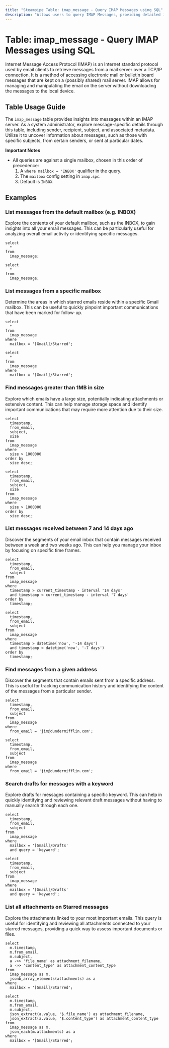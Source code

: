 ```yaml
---
title: "Steampipe Table: imap_message - Query IMAP Messages using SQL"
description: "Allows users to query IMAP Messages, providing detailed information about each message available in the user's mailbox."
---
```


# Table: imap_message - Query IMAP Messages using SQL

Internet Message Access Protocol (IMAP) is an Internet standard protocol used by email clients to retrieve messages from a mail server over a TCP/IP connection. It is a method of accessing electronic mail or bulletin board messages that are kept on a (possibly shared) mail server. IMAP allows for managing and manipulating the email on the server without downloading the messages to the local device.

## Table Usage Guide

The `imap_message` table provides insights into messages within an IMAP server. As a system administrator, explore message-specific details through this table, including sender, recipient, subject, and associated metadata. Utilize it to uncover information about messages, such as those with specific subjects, from certain senders, or sent at particular dates.

**Important Notes**
- All queries are against a single mailbox, chosen in this order of precedence:
  1. A `where mailbox = 'INBOX'` qualifier in the query.
  2. The `mailbox` config setting in `imap.spc`.
  3. Default is `INBOX`.

## Examples

### List messages from the default mailbox (e.g. INBOX)
Explore the contents of your default mailbox, such as the INBOX, to gain insights into all your email messages. This can be particularly useful for analyzing overall email activity or identifying specific messages.

```sql+postgres
select
  *
from
  imap_message;
```

```sql+sqlite
select
  *
from
  imap_message;
```

### List messages from a specific mailbox
Determine the areas in which starred emails reside within a specific Gmail mailbox. This can be useful to quickly pinpoint important communications that have been marked for follow-up.

```sql+postgres
select
  *
from
  imap_message
where
  mailbox = '[Gmail]/Starred';
```

```sql+sqlite
select
  *
from
  imap_message
where
  mailbox = '[Gmail]/Starred';
```

### Find messages greater than 1MB in size
Explore which emails have a large size, potentially indicating attachments or extensive content. This can help manage storage space and identify important communications that may require more attention due to their size.

```sql+postgres
select
  timestamp,
  from_email,
  subject,
  size
from
  imap_message
where
  size > 1000000
order by
  size desc;
```

```sql+sqlite
select
  timestamp,
  from_email,
  subject,
  size
from
  imap_message
where
  size > 1000000
order by
  size desc;
```

### List messages received between 7 and 14 days ago
Discover the segments of your email inbox that contain messages received between a week and two weeks ago. This can help you manage your inbox by focusing on specific time frames.

```sql+postgres
select
  timestamp,
  from_email,
  subject
from
  imap_message
where
  timestamp > current_timestamp - interval '14 days'
  and timestamp < current_timestamp - interval '7 days'
order by
  timestamp;
```

```sql+sqlite
select
  timestamp,
  from_email,
  subject
from
  imap_message
where
  timestamp > datetime('now', '-14 days')
  and timestamp < datetime('now', '-7 days')
order by
  timestamp;
```

### Find messages from a given address
Discover the segments that contain emails sent from a specific address. This is useful for tracking communication history and identifying the content of the messages from a particular sender.

```sql+postgres
select
  timestamp,
  from_email,
  subject
from
  imap_message
where
  from_email = 'jim@dundermifflin.com';
```

```sql+sqlite
select
  timestamp,
  from_email,
  subject
from
  imap_message
where
  from_email = 'jim@dundermifflin.com';
```

### Search drafts for messages with a keyword
Explore drafts for messages containing a specific keyword. This can help in quickly identifying and reviewing relevant draft messages without having to manually search through each one.

```sql+postgres
select
  timestamp,
  from_email,
  subject
from
  imap_message
where
  mailbox = '[Gmail]/Drafts'
  and query = 'keyword';
```

```sql+sqlite
select
  timestamp,
  from_email,
  subject
from
  imap_message
where
  mailbox = '[Gmail]/Drafts'
  and query = 'keyword';
```

### List all attachments on Starred messages
Explore the attachments linked to your most important emails. This query is useful for identifying and reviewing all attachments connected to your starred messages, providing a quick way to assess important documents or files.

```sql+postgres
select
  m.timestamp,
  m.from_email,
  m.subject,
  a ->> 'file_name' as attachment_filename,
  a ->> 'content_type' as attachment_content_type
from
  imap_message as m,
  jsonb_array_elements(attachments) as a
where
  mailbox = '[Gmail]/Starred';
```

```sql+sqlite
select
  m.timestamp,
  m.from_email,
  m.subject,
  json_extract(a.value, '$.file_name') as attachment_filename,
  json_extract(a.value, '$.content_type') as attachment_content_type
from
  imap_message as m,
  json_each(m.attachments) as a
where
  mailbox = '[Gmail]/Starred';
```